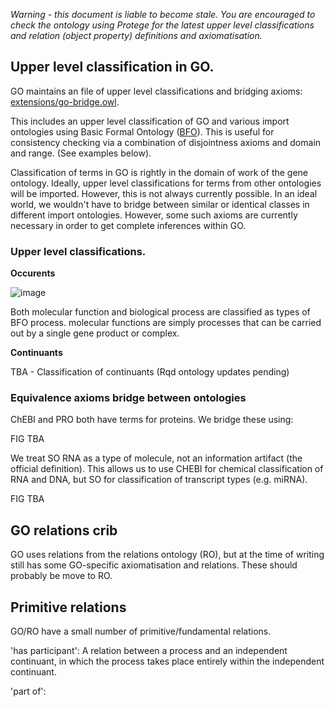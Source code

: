 *Warning - this document is liable to become stale.  You are encouraged to check the ontology using Protege for the latest upper level classifications and relation (object property) definitions and axiomatisation.*

## Upper level classification in GO.

GO maintains an file of upper level classifications and bridging axioms: [extensions/go-bridge.owl](https://github.com/geneontology/go-ontology/blob/master/src/ontology/extensions/go-bridge.owl).

This includes an upper level classification of GO and various import ontologies using Basic Formal Ontology ([BFO](http://www.ebi.ac.uk/ols/ontologies/bfo)).  This is useful for consistency checking via a combination of disjointness axioms and domain and range. (See examples below).

Classification of terms in GO is rightly in the domain of work of the gene ontology.  Ideally, upper level classifications for terms from other ontologies will be imported.  However, this is not always currently possible.  In an ideal world, we wouldn't have to bridge between similar or identical classes in different import ontologies.  However, some such axioms are currently necessary in order to get complete inferences within GO. 

### Upper level classifications.

**Occurents**

![image](https://user-images.githubusercontent.com/112839/29290698-ee6c0360-80f5-11e7-9e58-aa46cedbe01b.png)

Both molecular function and biological process are classified as types of BFO process.  molecular functions are simply processes that can be carried out by a single gene product or complex.

**Continuants**

TBA - Classification of continuants  (Rqd ontology updates pending)

### Equivalence axioms bridge between ontologies

ChEBI and PRO both have terms for proteins.  We bridge these using:

FIG TBA

We treat SO RNA as a type of molecule, not an information artifact (the official definition).  This allows us to use CHEBI for chemical classification of RNA and DNA, but SO for classification of transcript types (e.g. miRNA).

FIG TBA

## GO relations crib

GO uses relations from the relations ontology (RO), but at the time of writing still has some GO-specific axiomatisation and relations.  These should probably be move to RO.

## Primitive relations

GO/RO have a small number of primitive/fundamental relations.

'has participant':  A relation between a process and an independent continuant, in which the process takes place entirely within the independent continuant.

'part of': 





